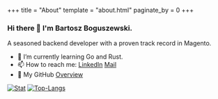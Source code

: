 +++
title = "About"
template = "about.html"
paginate_by = 0
+++

### Hi there 👋 I'm Bartosz Boguszewski.
A seasoned backend developer with a proven track record in Magento.

- 🌱 I’m currently learning Go and Rust.
- 📫 How to reach me: [LinkedIn](https://linkedin.com/in/bar3nho)  [Mail](mailto:bartosz.boguszewski@proton.me)
- 🐯 My GitHub [Overview](https://github.com/bar3nho)

[![Stat](https://github-readme-stats.vercel.app/api?username=bar3nho&count_private=true&show_icons=true&line_height=20&theme=dark)](https://github.com/bar3nho)
[![Top-Langs](https://github-readme-stats.vercel.app/api/top-langs/?username=bar3nho&layout=compact&hide=HTML,PostScript&theme=default_repocard)](https://github.com/bar3nho)
